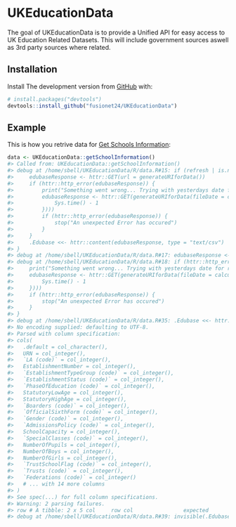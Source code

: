 
<!-- README.md is generated from README.Rmd. Please edit that file -->
UKEducationData
===============

The goal of UKEducationData is to provide a Unified API for easy access to UK Education Related Datasets. This will include government sources aswell as 3rd party sources where related.

Installation
------------

Install The development version from [GitHub](https://github.com/) with:

``` r
# install.packages("devtools")
devtools::install_github("fusionet24/UKEducationData")
```

Example
-------

This is how you retrive data for [Get Schools Information](https://get-information-schools.service.gov.uk/):

``` r
data <- UKEducationData::getSchoolInformation()
#> Called from: UKEducationData::getSchoolInformation()
#> debug at /home/sbell/UKEducationData/R/data.R#15: if (refresh | is.null(.Edubase)) {
#>     edubaseResponse <- httr::GET(url = generateURIforData())
#>     if (httr::http_error(edubaseResponse)) {
#>         print("Something went wrong... Trying with yesterdays date for retrival")
#>         edubaseResponse <- httr::GET(generateURIforData(fileDate = calculateFileDate(date = {
#>             Sys.time() - 1
#>         })))
#>         if (httr::http_error(edubaseResponse)) {
#>             stop("An unexpected Error has occured")
#>         }
#>     }
#>     .Edubase <<- httr::content(edubaseResponse, type = "text/csv")
#> }
#> debug at /home/sbell/UKEducationData/R/data.R#17: edubaseResponse <- httr::GET(url = generateURIforData())
#> debug at /home/sbell/UKEducationData/R/data.R#18: if (httr::http_error(edubaseResponse)) {
#>     print("Something went wrong... Trying with yesterdays date for retrival")
#>     edubaseResponse <- httr::GET(generateURIforData(fileDate = calculateFileDate(date = {
#>         Sys.time() - 1
#>     })))
#>     if (httr::http_error(edubaseResponse)) {
#>         stop("An unexpected Error has occured")
#>     }
#> }
#> debug at /home/sbell/UKEducationData/R/data.R#35: .Edubase <<- httr::content(edubaseResponse, type = "text/csv")
#> No encoding supplied: defaulting to UTF-8.
#> Parsed with column specification:
#> cols(
#>   .default = col_character(),
#>   URN = col_integer(),
#>   `LA (code)` = col_integer(),
#>   EstablishmentNumber = col_integer(),
#>   `EstablishmentTypeGroup (code)` = col_integer(),
#>   `EstablishmentStatus (code)` = col_integer(),
#>   `PhaseOfEducation (code)` = col_integer(),
#>   StatutoryLowAge = col_integer(),
#>   StatutoryHighAge = col_integer(),
#>   `Boarders (code)` = col_integer(),
#>   `OfficialSixthForm (code)` = col_integer(),
#>   `Gender (code)` = col_integer(),
#>   `AdmissionsPolicy (code)` = col_integer(),
#>   SchoolCapacity = col_integer(),
#>   `SpecialClasses (code)` = col_integer(),
#>   NumberOfPupils = col_integer(),
#>   NumberOfBoys = col_integer(),
#>   NumberOfGirls = col_integer(),
#>   `TrustSchoolFlag (code)` = col_integer(),
#>   `Trusts (code)` = col_integer(),
#>   `Federations (code)` = col_integer()
#>   # ... with 14 more columns
#> )
#> See spec(...) for full column specifications.
#> Warning: 2 parsing failures.
#> row # A tibble: 2 x 5 col     row col                expected               actual file         expected   <int> <chr>              <chr>                  <chr>  <chr>        actual 1  1703 Federations (code) no trailing characters ~16659 <raw vector> file 2  1792 Federations (code) no trailing characters ~16659 <raw vector>
#> debug at /home/sbell/UKEducationData/R/data.R#39: invisible(.Edubase)
```

